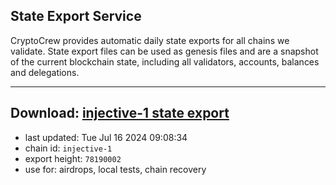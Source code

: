 ## State Export Service
CryptoCrew provides automatic daily state exports for all chains we validate. State export files can be used as genesis files and are a snapshot of the current blockchain state, including all validators, accounts, balances and delegations.

---
**Download: [injective-1 state export](https://dl-eu2.ccvalidators.com/SERVICE/injective/injective-1_export_78190002.json)**
---

- last updated: Tue Jul 16 2024 09:08:34
- chain id: `injective-1`
- export height: `78190002`
- use for: airdrops, local tests, chain recovery
